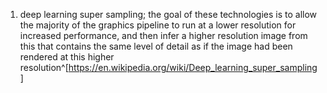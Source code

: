 1. deep learning super sampling; the goal of these technologies is to allow the majority of the graphics pipeline to run at a lower resolution for increased performance, and then infer a higher resolution image from this that contains the same level of detail as if the image had been rendered at this higher resolution^[https://en.wikipedia.org/wiki/Deep_learning_super_sampling]